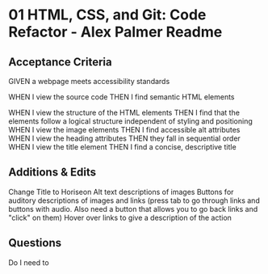 # 01 HTML, CSS, and Git: Code Refactor - Alex Palmer Readme

## Acceptance Criteria
GIVEN a webpage meets accessibility standards

WHEN I view the source code
THEN I find semantic HTML elements
<!-- Header & Nav: Lines 11-24
    <header class="header">
    <h1>Hori<a class="seo">seo</a>n</h1>
        <nav class="header nav">
            <a class="header nav ul">
                <a class="header nav ul li">
                    <a href="#search-engine-optimization">Search Engine Optimization</a>
                <a class="header nav ul li">
                    <a href="#online-reputation-management">Online Reputation Management</a>
                <a class="header nav ul li">
                    <a href="#social-media-marketing">Social Media Marketing</a>
            </a>
        </nav>
    </header>
    </header> -->


WHEN I view the structure of the HTML elements
THEN I find that the elements follow a logical structure independent of styling and positioning
WHEN I view the image elements
THEN I find accessible alt attributes
WHEN I view the heading attributes
THEN they fall in sequential order
WHEN I view the title element
THEN I find a concise, descriptive title
<!-- Changed the title to <title>Horiseon Social Solution Services</title> -->



## Additions & Edits




Change Title to Horiseon
Alt text descriptions of images
Buttons for auditory descriptions of images and links (press tab to go through links and buttons with audio. Also need a button that allows you to go back links and "click" on them)
Hover over links to give a description of the action


## Questions
Do I need to 